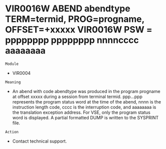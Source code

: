 # VIR0016W ABEND abendtype TERM=termid, PROG=progname, OFFSET=+xxxxx VIR0016W PSW = pppppppp pppppppp nnnncccc aaaaaaaa

`Module`
- VIR0004

`Meaning`
- An abend with code abendtype was produced in the program progname at offset xxxxx during a session from terminal termid. ppp...ppp represents the program status word at the time of the abend, nnnn is the instruction length code, cccc is the interruption code, and aaaaaaaa is the translation exception address. For VSE, only the program status word is displayed. A partial formatted DUMP is written to the SYSPRINT file.

`Action`
- Contact technical support.
